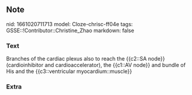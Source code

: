 ## Note
nid: 1661020711713
model: Cloze-chrisc-ff04e
tags: GSSE::!Contributor::Christine_Zhao
markdown: false

### Text
<div>
  Branches of the cardiac plexus also to reach the {{c2::SA node}}
  (cardioinhibitor and cardioaccelerator), the {{c1::AV node}} and
  bundle of His and the {{c3::ventricular myocardium::muscle}}
</div>

### Extra

